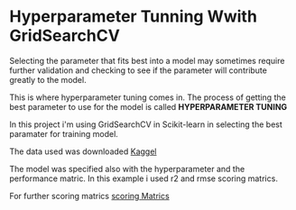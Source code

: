 # Hyperparameter Tunning Wwith GridSearchCV

Selecting the parameter that fits best into a model may sometimes require further validation and checking to see if the parameter will contribute greatly to the model.


This is where hyperparameter tuning comes in. The process of getting the best parameter to use for the model is called **HYPERPARAMETER TUNING**

In this project i'm using GridSearchCV in Scikit-learn in selecting the best paramater for training model.

The data used was downloaded  [Kaggel](https://www.kaggle.com/datasets/prathamtripathi/regression-with-neural-networking?resource=download)


The model was specified also with the hyperparameter and the performance matric. In this example i used r2 and rmse scoring matrics.



For further scoring matrics [scoring Matrics](https://scikit-learn.org/1.5/modules/model_evaluation.html)


